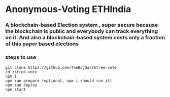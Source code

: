 # Anonymous-Voting ETHIndia

### A blockchain-based Election system , super secure because the blockchain is public and everybody can track everything on it. And also a blockchain-based system costs only a fraction of this paper based elections






### steps to use

```
git clone https://github.com/TheBojda/zktree-vote
cd zktree-vote
npm i
npm run prepare (optional, npm i should run it)
npm run deploy
npm start
```
